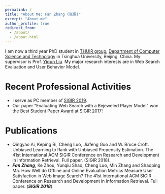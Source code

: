 ```yaml
---
permalink: /
title: "About Me: Fan Zhang (张帆)"
excerpt: "About me"
author_profile: true
redirect_from: 
  - /about/
  - /about.html
---
```


I am now a third year PhD student in [THUIR group](http://www.thuir.cn/), [Department of Computer Science and Technology](http://www.cs.tsinghua.edu.cn) in Tsinghua University, Beijing, China. My supervisor is Prof. [Yiqun Liu](http://www.thuir.cn/group/~YQLiu/). My major research interests are in Web Search Evaluation and User Behavior Model.

Recent Professional Activities
======
* I serve as PC member of [SIGIR 2019](http://sigir.org/sigir2019/).
* Our paper "Evaluating Web Search with a Bejeweled Player Model" won the Best Student Paper Award at [SIGIR 2017](http://sigir.org/sigir2017/)!

Publications
======
* Qingyao Ai, Keping Bi, Cheng Luo, Jiafeng Guo and W. Bruce Croft. Unbiased Learning to Rank with Unbiased Propensity Estimation. The 41st International ACM SIGIR Conference on Research and Development in Information Retrieval. Full paper. (SIGIR 2018).
* ***Fan Zhang***, Ke Zhou, Yunqiu Shao, Cheng Luo, Min Zhang and Shaoping Ma. How Well do Offline and Online Evaluation Metrics Measure User Satisfaction in Web Image Search? The 41st International ACM SIGIR Conference on Research and Development in Information Retrieval. Full paper. (***SIGIR 2018***).

